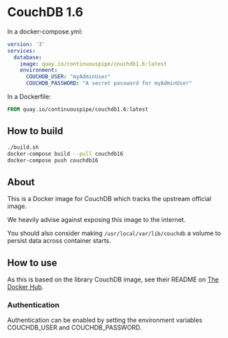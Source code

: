 # CouchDB 1.6

In a docker-compose.yml:
```yml
version: '3'
services:
  database:
    image: quay.io/continuouspipe/couchdb1.6:latest
    environment:
      COUCHDB_USER: "myAdminUser"
      COUCHDB_PASSWORD: "A secret password for myAdminUser"
```

In a Dockerfile:
```Dockerfile
FROM quay.io/continuouspipe/couchdb1.6:latest
```

## How to build
```bash
./build.sh
docker-compose build --pull couchdb16
docker-compose push couchdb16
```

## About

This is a Docker image for CouchDB which tracks the upstream official image.

We heavily advise against exposing this image to the internet.

You should also consider making `/usr/local/var/lib/couchdb` a volume to persist data across container starts.

## How to use

As this is based on the library CouchDB image, see their README on
[The Docker Hub](https://hub.docker.com/_/couchdb/).

### Authentication

Authentication can be enabled by setting the environment variables COUCHDB_USER and COUCHDB_PASSWORD.
